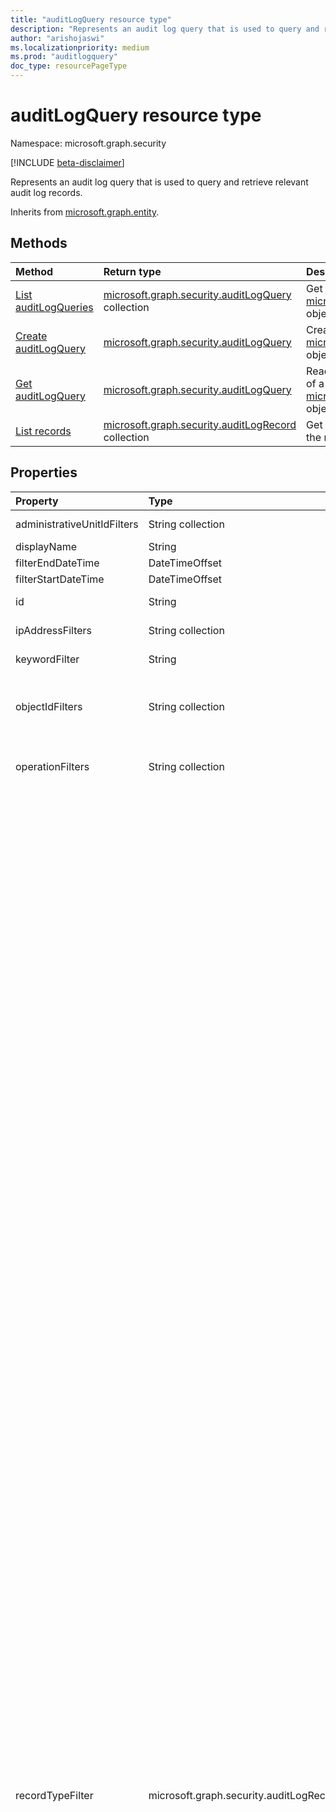 ```yaml
---
title: "auditLogQuery resource type"
description: "Represents an audit log query that is used to query and retrieve relevant audit log records."
author: "arishojaswi"
ms.localizationpriority: medium
ms.prod: "auditlogquery"
doc_type: resourcePageType
---
```


# auditLogQuery resource type

Namespace: microsoft.graph.security

[!INCLUDE [beta-disclaimer](../../includes/beta-disclaimer.md)]

Represents an audit log query that is used to query and retrieve relevant audit log records.


Inherits from [microsoft.graph.entity](../resources/entity.md).

## Methods
|Method|Return type|Description|
|:---|:---|:---|
|[List auditLogQueries](../api/security-auditcoreroot-list-auditlogqueries.md)|[microsoft.graph.security.auditLogQuery](../resources/security-auditlogquery.md) collection|Get a list of the [microsoft.graph.security.auditLogQuery](../resources/security-auditlogquery.md) objects and their properties.|
|[Create auditLogQuery](../api/security-auditcoreroot-post-auditlogqueries.md)|[microsoft.graph.security.auditLogQuery](../resources/security-auditlogquery.md)|Create a new [microsoft.graph.security.auditLogQuery](../resources/security-auditlogquery.md) object.|
|[Get auditLogQuery](../api/security-auditlogquery-get.md)|[microsoft.graph.security.auditLogQuery](../resources/security-auditlogquery.md)|Read the properties and relationships of a [microsoft.graph.security.auditLogQuery](../resources/security-auditlogquery.md) object.|
|[List records](../api/security-auditlogquery-list-records.md)|[microsoft.graph.security.auditLogRecord](../resources/security-auditlogrecord.md) collection|Get the auditLogRecord resources from the records navigation property.|

## Properties
|Property|Type|Description|
|:---|:---|:---|
|administrativeUnitIdFilters|String collection|The administrative units tagged to an audit log record.|
|displayName|String|The display name of the saved audit log query.|
|filterEndDateTime|DateTimeOffset|The end date of the date range in the query.|
|filterStartDateTime|DateTimeOffset|The start date of the date range in the query.|
|id|String|Unique identifier for the audit log query. Inherited from [microsoft.graph.entity](../resources/entity.md).|
|ipAddressFilters|String collection|The IP address of the device that was used when the activity was logged.|
|keywordFilter|String|Free text field to search non-indexed properties of the audit log.|
|objectIdFilters|String collection|For SharePoint and OneDrive for Business activity, the full path name of the file or folder accessed by the user. For Exchange admin audit logging, the name of the object that was modified by the cmdlet.|
|operationFilters|String collection|The name of the user or admin activity. For a description of the most common operations/activities, see [Search the audit log in the Office 365 Protection Center](https://go.microsoft.com/fwlink/p/?LinkId=708432).|
|recordTypeFilter|microsoft.graph.security.auditLogRecordType|The type of operation indicated by the record. The possible values are: `exchangeAdmin`, `exchangeItem`, `exchangeItemGroup`, `sharePoint`, `syntheticProbe`, `sharePointFileOperation`, `oneDrive`, `azureActiveDirectory`, `azureActiveDirectoryAccountLogon`, `dataCenterSecurityCmdlet`, `complianceDLPSharePoint`, `sway`, `complianceDLPExchange`, `sharePointSharingOperation`, `azureActiveDirectoryStsLogon`, `skypeForBusinessPSTNUsage`, `skypeForBusinessUsersBlocked`, `securityComplianceCenterEOPCmdlet`, `exchangeAggregatedOperation`, `powerBIAudit`, `crm`, `yammer`, `skypeForBusinessCmdlets`, `discovery`, `microsoftTeams`, `threatIntelligence`, `mailSubmission`, `microsoftFlow`, `aeD`, `microsoftStream`, `complianceDLPSharePointClassification`, `threatFinder`, `project`, `sharePointListOperation`, `sharePointCommentOperation`, `dataGovernance`, `kaizala`, `securityComplianceAlerts`, `threatIntelligenceUrl`, `securityComplianceInsights`, `mipLabel`, `workplaceAnalytics`, `powerAppsApp`, `powerAppsPlan`, `threatIntelligenceAtpContent`, `labelContentExplorer`, `teamsHealthcare`, `exchangeItemAggregated`, `hygieneEvent`, `dataInsightsRestApiAudit`, `informationBarrierPolicyApplication`, `sharePointListItemOperation`, `sharePointContentTypeOperation`, `sharePointFieldOperation`, `microsoftTeamsAdmin`, `hrSignal`, `microsoftTeamsDevice`, `microsoftTeamsAnalytics`, `informationWorkerProtection`, `campaign`, `dlpEndpoint`, `airInvestigation`, `quarantine`, `microsoftForms`, `applicationAudit`, `complianceSupervisionExchange`, `customerKeyServiceEncryption`, `officeNative`, `mipAutoLabelSharePointItem`, `mipAutoLabelSharePointPolicyLocation`, `microsoftTeamsShifts`, `secureScore`, `mipAutoLabelExchangeItem`, `cortanaBriefing`, `search`, `wdatpAlerts`, `powerPlatformAdminDlp`, `powerPlatformAdminEnvironment`, `mdatpAudit`, `sensitivityLabelPolicyMatch`, `sensitivityLabelAction`, `sensitivityLabeledFileAction`, `attackSim`, `airManualInvestigation`, `securityComplianceRBAC`, `userTraining`, `airAdminActionInvestigation`, `mstic`, `physicalBadgingSignal`, `teamsEasyApprovals`, `aipDiscover`, `aipSensitivityLabelAction`, `aipProtectionAction`, `aipFileDeleted`, `aipHeartBeat`, `mcasAlerts`, `onPremisesFileShareScannerDlp`, `onPremisesSharePointScannerDlp`, `exchangeSearch`, `sharePointSearch`, `privacyDataMinimization`, `labelAnalyticsAggregate`, `myAnalyticsSettings`, `securityComplianceUserChange`, `complianceDLPExchangeClassification`, `complianceDLPEndpoint`, `mipExactDataMatch`, `msdeResponseActions`, `msdeGeneralSettings`, `msdeIndicatorsSettings`, `ms365DCustomDetection`, `msdeRolesSettings`, `mapgAlerts`, `mapgPolicy`, `mapgRemediation`, `privacyRemediationAction`, `privacyDigestEmail`, `mipAutoLabelSimulationProgress`, `mipAutoLabelSimulationCompletion`, `mipAutoLabelProgressFeedback`, `dlpSensitiveInformationType`, `mipAutoLabelSimulationStatistics`, `largeContentMetadata`, `microsoft365Group`, `cdpMlInferencingResult`, `filteringMailMetadata`, `cdpClassificationMailItem`, `cdpClassificationDocument`, `officeScriptsRunAction`, `filteringPostMailDeliveryAction`, `cdpUnifiedFeedback`, `tenantAllowBlockList`, `consumptionResource`, `healthcareSignal`, `dlpImportResult`, `cdpCompliancePolicyExecution`, `multiStageDisposition`, `privacyDataMatch`, `filteringDocMetadata`, `filteringEmailFeatures`, `powerBIDlp`, `filteringUrlInfo`, `filteringAttachmentInfo`, `coreReportingSettings`, `complianceConnector`, `powerPlatformLockboxResourceAccessRequest`, `powerPlatformLockboxResourceCommand`, `cdpPredictiveCodingLabel`, `cdpCompliancePolicyUserFeedback`, `webpageActivityEndpoint`, `omePortal`, `cmImprovementActionChange`, `filteringUrlClick`, `mipLabelAnalyticsAuditRecord`, `filteringEntityEvent`, `filteringRuleHits`, `filteringMailSubmission`, `labelExplorer`, `microsoftManagedServicePlatform`, `powerPlatformServiceActivity`, `scorePlatformGenericAuditRecord`, `filteringTimeTravelDocMetadata`, `alert`, `alertStatus`, `alertIncident`, `incidentStatus`, `case`, `caseInvestigation`, `recordsManagement`, `privacyRemediation`, `dataShareOperation`, `cdpDlpSensitive`, `ehrConnector`, `filteringMailGradingResult`, `publicFolder`, `privacyTenantAuditHistoryRecord`, `aipScannerDiscoverEvent`, `eduDataLakeDownloadOperation`, `m365ComplianceConnector`, `microsoftGraphDataConnectOperation`, `microsoftPurview`, `filteringEmailContentFeatures`, `powerPagesSite`, `powerAppsResource`, `plannerPlan`, `plannerCopyPlan`, `plannerTask`, `plannerRoster`, `plannerPlanList`, `plannerTaskList`, `plannerTenantSettings`, `projectForTheWebProject`, `projectForTheWebTask`, `projectForTheWebRoadmap`, `projectForTheWebRoadmapItem`, `projectForTheWebProjectSettings`, `projectForTheWebRoadmapSettings`, `quarantineMetadata`, `microsoftTodoAudit`, `timeTravelFilteringDocMetadata`, `teamsQuarantineMetadata`, `sharePointAppPermissionOperation`, `microsoftTeamsSensitivityLabelAction`, `filteringTeamsMetadata`, `filteringTeamsUrlInfo`, `filteringTeamsPostDeliveryAction`, `mdcAssessments`, `mdcRegulatoryComplianceStandards`, `mdcRegulatoryComplianceControls`, `mdcRegulatoryComplianceAssessments`, `mdcSecurityConnectors`, `mdaDataSecuritySignal`, `vivaGoals`, `filteringRuntimeInfo`, `attackSimAdmin`, `microsoftGraphDataConnectConsent`, `filteringAtpDetonationInfo`, `privacyPortal`, `managedTenants`, `unifiedSimulationMatchedItem`, `unifiedSimulationSummary`, `updateQuarantineMetadata`, `ms365DSuppressionRule`, `purviewDataMapOperation`, `filteringUrlPostClickAction`, `irmUserDefinedDetectionSignal`, `teamsUpdates`, `plannerRosterSensitivityLabel`, `ms365DIncident`, `filteringDelistingMetadata`, `complianceDLPSharePointClassificationExtended`, `microsoftDefenderForIdentityAudit`, `supervisoryReviewDayXInsight`, `defenderExpertsforXDRAdmin`, `cdpEdgeBlockedMessage`, `hostedRpa`, `cdpContentExplorerAggregateRecord`, `cdpHygieneAttachmentInfo`, `cdpHygieneSummary`, `cdpPostMailDeliveryAction`, `cdpEmailFeatures`, `cdpHygieneUrlInfo`, `cdpUrlClick`, `cdpPackageManagerHygieneEvent`, `filteringDocScan`, `timeTravelFilteringDocScan`, `mapgOnboard`, `unknownFutureValue`.|
|serviceFilter|String|The Office 365 service where the activity occurred.|
|status|microsoft.graph.security.auditLogQueryStatus|Describes the current status of the query. The possible values are: `notStarted`, `running`, `succeeded`, `failed`, `cancelled`, `unknownFutureValue`.|
|userPrincipalNameFilters|String collection|The UPN (user principal name) of the user who performed the action (specified in the operation property) that resulted in the record being logged; for example, _my_name@my_domain_name_.|

## Relationships
|Relationship|Type|Description|
|:---|:---|:---|
|records|[microsoft.graph.security.auditLogRecord](../resources/security-auditlogrecord.md) collection|An individual audit log record.|

## JSON representation
The following JSON representation shows the resource type.
<!-- {
  "blockType": "resource",
  "keyProperty": "id",
  "@odata.type": "microsoft.graph.security.auditLogQuery",
  "baseType": "microsoft.graph.entity",
  "openType": false
}
-->
``` json
{
  "@odata.type": "#microsoft.graph.security.auditLogQuery",
  "id": "String (identifier)",
  "displayName": "String",
  "filterStartDateTime": "String (timestamp)",
  "filterEndDateTime": "String (timestamp)",
  "recordTypeFilter": "String",
  "keywordFilter": "String",
  "serviceFilter": "String",
  "operationFilters": [
    "String"
  ],
  "userPrincipalNameFilters": [
    "String"
  ],
  "ipAddressFilters": [
    "String"
  ],
  "objectIdFilters": [
    "String"
  ],
  "administrativeUnitIdFilters": [
    "String"
  ],
  "status": "String"
}
```

